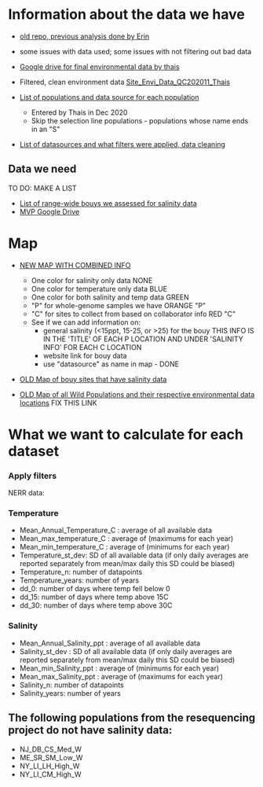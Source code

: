 
# Information about the data we have

- [old repo, previous analysis done by Erin](https://github.com/MarineEvoEcoLab/OysterGenomeProject/tree/master/popstructureOutliers/data/environment)
- some issues with data used; some issues with not filtering out bad data

- [Google drive for final environmental data by thais](https://drive.google.com/drive/folders/1gsdFaAyLbL1BcN6Ss4fb1TjRDr-K7vaL?usp=sharing)

- Filtered, clean environment data [Site_Envi_Data_QC202011_Thais](https://drive.google.com/drive/folders/1gsdFaAyLbL1BcN6Ss4fb1TjRDr-K7vaL)

- [List of populations and data source for each population](https://docs.google.com/spreadsheets/d/1UPv-Lo2Ak2PhheqoyhA-HvnRhvn80Mdw85bakwYTvFU/edit?pli=1#gid=488191574) 
  - Entered by Thais in Dec 2020 
  - Skip the selection line populations - populations whose name ends in an "S"

- [List of datasources and what filters were applied, data cleaning](https://docs.google.com/spreadsheets/d/1ySYfxii6Z8q7BmNCyhmOYNfLbcpDIpsFER24YW5m08M/edit#gid=1467712745)



## Data we need

TO DO: MAKE A LIST

- [List of range-wide bouys we assessed for salinity data](https://docs.google.com/spreadsheets/d/1Juhol1DScMhPRLlBX7P23sqfddnqQ2pT2KkXKv1yAUk/edit#gid=552433388)
- [MVP Google Drive](https://drive.google.com/open?id=1ByD3YWeNVWYFYh6gnrO1oZA8j8Xe-YDT)

# Map

- [NEW MAP WITH COMBINED INFO](https://www.google.com/maps/d/edit?mid=1lgMGFGFNZIHxBEfI2eZBPsmDu_zM06nI&ll=30.31532912127891%2C-85.05581390625001&z=5)
  - One color for salinity only data NONE
  - One color for temperature only data BLUE
  - One color for both salinity and temp data GREEN
  - "P" for whole-genome samples we have ORANGE "P"
  - "C" for sites to collect from based on collaborator info RED "C"
  - See if we can add information on:
    -  general salinity (<15ppt, 15-25, or >25) for the bouy THIS INFO IS IN THE 'TITLE' OF EACH P LOCATION AND UNDER 'SALINITY INFO' FOR EACH C LOCATION
    - website link for bouy data
    - use "datasource" as name in map - DONE


- [OLD Map of bouy sites that have salinity data](https://www.google.com/maps/d/viewer?ll=40.33360977259689%2C-78.13703889&z=6&mid=1KSCN-iwrqxIKESxX4FkWQZUVBUPrbAJk)
- [OLD Map of all Wild Populations and their respective environmental data locations](https://www.google.com/maps/d/edit?mid=1-ViurISNSSC9OIeHt1w02nIc-fzWxsrE&usp=sharing) FIX THIS LINK



# What we want to calculate for each dataset

### Apply filters

NERR data: 

### Temperature
* Mean_Annual_Temperature_C	: average of all available data
* Mean_max_temperature_C	: average of (maximums for each year)
* Mean_min_temperature_C	: average of (minimums for each year)
* Temperature_st_dev: SD of all available data (if only daily averages are reported separately from mean/max daily this SD could be biased)
* Temperature_n: number of datapoints
* Temperature_years: number of years
*	dd_0: number of days where temp fell below 0
* dd_15: number of days where temp above 15C
* dd_30: number of days where temp above 30C

### Salinity
* Mean_Annual_Salinity_ppt	: average of all available data
* Salinity_st_dev	: SD of all available data (if only daily averages are reported separately from mean/max daily this SD could be biased)
* Mean_min_Salinity_ppt	: average of (minimums for each year)
* Mean_max_Salinity_ppt : average of (maximums for each year)
* Salinity_n: number of datapoints
* Salinity_years: number of years

## The following populations from the resequencing project do not have salinity data:

- NJ_DB_CS_Med_W
- ME_SR_SM_Low_W
- NY_LI_LH_High_W
- NY_LI_CM_High_W
